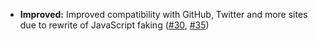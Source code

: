 * **Improved:** Improved compatibility with GitHub, Twitter and more sites due to rewrite of JavaScript faking ([#30](https://github.com/rugk/website-dark-mode-switcher/issues/30), [#35](https://github.com/rugk/website-dark-mode-switcher/pull/35))
